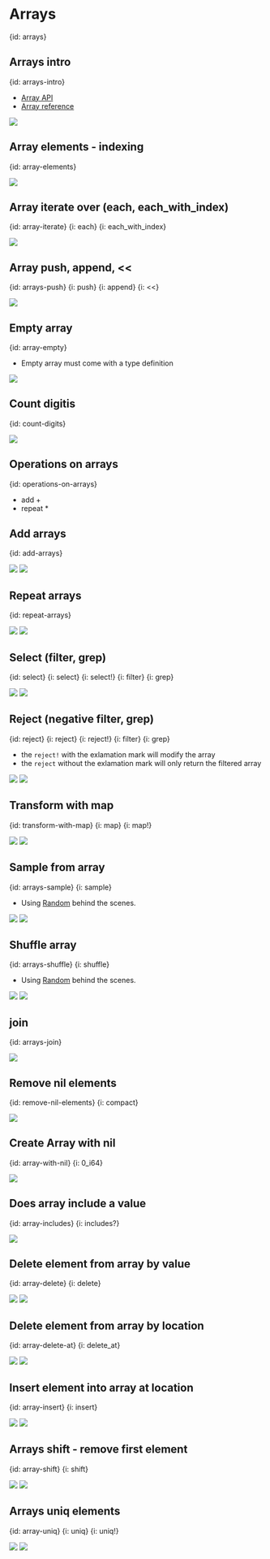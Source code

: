 # Arrays
{id: arrays}


## Arrays intro
{id: arrays-intro}

* [Array API](https://crystal-lang.org/api/Array.html)
* [Array reference](https://crystal-lang.org/reference/syntax_and_semantics/literals/array.html)

![](examples/arrays/array.cr)

## Array elements - indexing
{id: array-elements}

![](examples/arrays/elements.cr)

## Array iterate over (each, each_with_index)
{id: array-iterate}
{i: each}
{i: each_with_index}

![](examples/arrays/array_iterate.cr)

## Array push, append, <<
{id: arrays-push}
{i: push}
{i: append}
{i: <<}

![](examples/arrays/array_push.cr)

## Empty array
{id: array-empty}

* Empty array must come with a type definition

![](examples/arrays/empty_array.cr)

## Count digitis
{id: count-digits}

![](examples/arrays/count_digits.cr)

## Operations on arrays
{id: operations-on-arrays}

* add +
* repeat *

## Add arrays
{id: add-arrays}

![](examples/arrays/add.cr)
![](examples/arrays/add.out)

## Repeat arrays
{id: repeat-arrays}

![](examples/arrays/repeat.cr)
![](examples/arrays/repeat.out)

## Select (filter, grep)
{id: select}
{i: select}
{i: select!}
{i: filter}
{i: grep}

![](examples/arrays/select.cr)
![](examples/arrays/select.out)


## Reject (negative filter, grep)
{id: reject}
{i: reject}
{i: reject!}
{i: filter}
{i: grep}

* the `reject!` with the exlamation mark will modify the array
* the `reject` without the exlamation mark will only return the filtered array

![](examples/arrays/reject.cr)
![](examples/arrays/reject.out)


## Transform with map
{id: transform-with-map}
{i: map}
{i: map!}

![](examples/arrays/map.cr)
![](examples/arrays/map.out)

## Sample from array
{id: arrays-sample}
{i: sample}

* Using [Random](random) behind the scenes.


![](examples/arrays/sample.cr)
![](examples/arrays/sample.out)


## Shuffle array
{id: arrays-shuffle}
{i: shuffle}

* Using [Random](random) behind the scenes.


![](examples/arrays/shuffle.cr)
![](examples/arrays/shuffle.out)


## join
{id: arrays-join}

![](examples/arrays/join.cr)

## Remove nil elements
{id: remove-nil-elements}
{i: compact}

![](examples/arrays/remove_nils.cr)

## Create Array with nil
{id: array-with-nil}
{i: 0_i64}

![](examples/arrays/array_with_nil.cr)

## Does array include a value
{id: array-includes}
{i: includes?}

![](examples/arrays/includes.cr)

## Delete element from array by value
{id: array-delete}
{i: delete}

![](examples/arrays/delete.cr)
![](examples/arrays/delete.out)

## Delete element from array by location
{id: array-delete-at}
{i: delete_at}

![](examples/arrays/delete_at.cr)
![](examples/arrays/delete_at.out)

## Insert element into array at location
{id: array-insert}
{i: insert}

![](examples/arrays/insert.cr)
![](examples/arrays/insert.out)

## Arrays shift - remove first element
{id: array-shift}
{i: shift}

![](examples/arrays/shift.cr)
![](examples/arrays/shift.out)

## Arrays uniq elements
{id: array-uniq}
{i: uniq}
{i: uniq!}

![](examples/arrays/uniq.cr)
![](examples/arrays/uniq.out)

